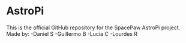 # AstroPi

This is the official GitHub repository for the SpacePaw AstroPi project. Made by:
-Daniel S
-Guillermo B
-Lucia C
-Lourdes R
